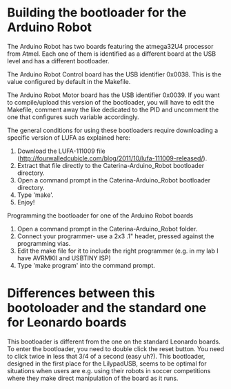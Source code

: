 # Building the bootloader for the Arduino Robot

The Arduino Robot has two boards featuring the atmega32U4 processor from Atmel. Each one of them is identified as a different board at the USB level and has a different bootloader.

The Arduino Robot Control board has the USB identifier 0x0038. This is the value configured by default in the Makefile.

The Arduino Robot Motor board has the USB identifier 0x0039. If you want to compile/upload this version of the bootloader, you will have to edit the Makefile, comment away the like dedicated to the PID and uncomment the one that configures such variable accordingly.

The general conditions for using these bootloaders require downloading a specific version of LUFA as explained here:

1. Download the LUFA-111009 file (http://fourwalledcubicle.com/blog/2011/10/lufa-111009-released/).
2. Extract that file directly to the Caterina-Arduino_Robot bootloader directory.
3. Open a command prompt in the Caterina-Arduino_Robot bootloader directory.
4. Type 'make'.
5. Enjoy!

Programming the bootloader for one of the Arduino Robot boards

1. Open a command prompt in the Caterina-Arduino_Robot folder.
2. Connect your programmer- use a 2x3 .1" header, pressed against the programming vias.
3. Edit the make file for it to include the right programmer (e.g. in my lab I have AVRMKII and USBTINY ISP)
4. Type 'make program' into the command prompt.

# Differences between this bootoloader and the standard one for Leonardo boards

This bootloader is different from the one on the standard Leonardo boards. To enter the bootloader, you need to double click the reset button. You need to click twice in less that 3/4 of a second (easy uh?). This bootloader, designed in the first place for the LilypadUSB, seems to be optimal for situations when users are e.g. using their robots in soccer competitions where they make direct manipulation of the board as it runs.
